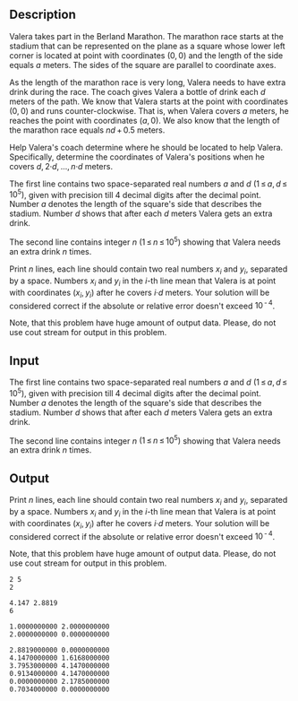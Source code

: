 ## Description

<div><p>Valera takes part in the Berland Marathon. The marathon race starts at the stadium that can be represented on the plane as a square whose lower left corner is located at point with coordinates <span class="tex-span">(0, 0)</span> and the length of the side equals <span class="tex-span"><i>a</i></span> meters. The sides of the square are parallel to coordinate axes.</p><p>As the length of the marathon race is very long, Valera needs to have extra drink during the race. The coach gives Valera a bottle of drink each <span class="tex-span"><i>d</i></span> meters of the path. We know that Valera starts at the point with coordinates <span class="tex-span">(0, 0)</span> and runs counter-clockwise. That is, when Valera covers <span class="tex-span"><i>a</i></span> meters, he reaches the point with coordinates <span class="tex-span">(<i>a</i>, 0)</span>. We also know that the length of the marathon race equals <span class="tex-span"><i>nd</i> + 0.5</span> meters. </p><p>Help Valera's coach determine where he should be located to help Valera. Specifically, determine the coordinates of Valera's positions when he covers <span class="tex-span"><i>d</i>, 2·<i>d</i>, ..., <i>n</i>·<i>d</i></span> meters.</p></div><div class="input-specification"><p>The first line contains two space-separated real numbers <span class="tex-span"><i>a</i></span> and <span class="tex-span"><i>d</i></span> <span class="tex-span">(1 ≤ <i>a</i>, <i>d</i> ≤ 10<sup class="upper-index">5</sup>)</span>, given with precision till <span class="tex-span">4</span> decimal digits after the decimal point. Number <span class="tex-span"><i>a</i></span> denotes the length of the square's side that describes the stadium. Number <span class="tex-span"><i>d</i></span> shows that after each <span class="tex-span"><i>d</i></span> meters Valera gets an extra drink.</p><p>The second line contains integer <span class="tex-span"><i>n</i></span> <span class="tex-span">(1 ≤ <i>n</i> ≤ 10<sup class="upper-index">5</sup>)</span> showing that Valera needs an extra drink <span class="tex-span"><i>n</i></span> times.</p></div><div class="output-specification"><p>Print <span class="tex-span"><i>n</i></span> lines, each line should contain two real numbers <span class="tex-span"><i>x</i><sub class="lower-index"><i>i</i></sub></span> and <span class="tex-span"><i>y</i><sub class="lower-index"><i>i</i></sub></span>, separated by a space. Numbers <span class="tex-span"><i>x</i><sub class="lower-index"><i>i</i></sub></span> and <span class="tex-span"><i>y</i><sub class="lower-index"><i>i</i></sub></span> in the <span class="tex-span"><i>i</i></span>-th line mean that Valera is at point with coordinates <span class="tex-span">(<i>x</i><sub class="lower-index"><i>i</i></sub>, <i>y</i><sub class="lower-index"><i>i</i></sub>)</span> after he covers <span class="tex-span"><i>i</i>·<i>d</i></span> meters. Your solution will be considered correct if the absolute or relative error doesn't exceed <span class="tex-span">10<sup class="upper-index"> - 4</sup></span>.</p><p>Note, that this problem have huge amount of output data. Please, do not use cout stream for output in this problem.</p></div>

## Input

<p>The first line contains two space-separated real numbers <span class="tex-span"><i>a</i></span> and <span class="tex-span"><i>d</i></span> <span class="tex-span">(1 ≤ <i>a</i>, <i>d</i> ≤ 10<sup class="upper-index">5</sup>)</span>, given with precision till <span class="tex-span">4</span> decimal digits after the decimal point. Number <span class="tex-span"><i>a</i></span> denotes the length of the square's side that describes the stadium. Number <span class="tex-span"><i>d</i></span> shows that after each <span class="tex-span"><i>d</i></span> meters Valera gets an extra drink.</p><p>The second line contains integer <span class="tex-span"><i>n</i></span> <span class="tex-span">(1 ≤ <i>n</i> ≤ 10<sup class="upper-index">5</sup>)</span> showing that Valera needs an extra drink <span class="tex-span"><i>n</i></span> times.</p>

## Output

<p>Print <span class="tex-span"><i>n</i></span> lines, each line should contain two real numbers <span class="tex-span"><i>x</i><sub class="lower-index"><i>i</i></sub></span> and <span class="tex-span"><i>y</i><sub class="lower-index"><i>i</i></sub></span>, separated by a space. Numbers <span class="tex-span"><i>x</i><sub class="lower-index"><i>i</i></sub></span> and <span class="tex-span"><i>y</i><sub class="lower-index"><i>i</i></sub></span> in the <span class="tex-span"><i>i</i></span>-th line mean that Valera is at point with coordinates <span class="tex-span">(<i>x</i><sub class="lower-index"><i>i</i></sub>, <i>y</i><sub class="lower-index"><i>i</i></sub>)</span> after he covers <span class="tex-span"><i>i</i>·<i>d</i></span> meters. Your solution will be considered correct if the absolute or relative error doesn't exceed <span class="tex-span">10<sup class="upper-index"> - 4</sup></span>.</p><p>Note, that this problem have huge amount of output data. Please, do not use cout stream for output in this problem.</p>





```input1
2 5
2

```




```input2
4.147 2.8819
6

```




```output1
1.0000000000 2.0000000000
2.0000000000 0.0000000000

```




```output2
2.8819000000 0.0000000000
4.1470000000 1.6168000000
3.7953000000 4.1470000000
0.9134000000 4.1470000000
0.0000000000 2.1785000000
0.7034000000 0.0000000000

```


